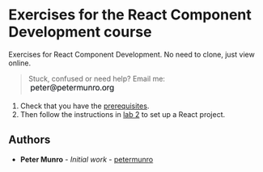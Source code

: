 # Exercises for the React Component Development course

Exercises for React Component Development. No need to clone, just view online.

> Stuck, confused or need help? Email me: <br>
  ![peter at petermunro.org](images/email-address.png)

1. Check that you have the [prerequisites](01-prerequisites.md).
2. Then follow the instructions in [lab 2](02-getting-started-with-create-react-app.md) to set up a React project.


## Authors

* **Peter Munro** - *Initial work* - [petermunro](https://github.com/petermunro)
